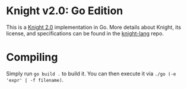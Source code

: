 # Knight v2.0: Go Edition 
This is a [Knight 2.0](https://github.com/knight-lang/knight-lang) implementation in Go. More details about Knight, its license, and specifications can be found in the [knight-lang](https://github.com/knight-lang/knight-lang) repo.

# Compiling
Simply run `go build .` to build it. You can then execute it via `./go (-e 'expr' | -f filename)`.
